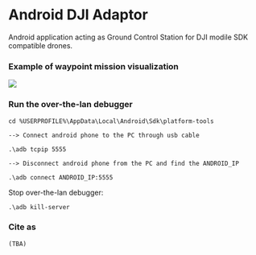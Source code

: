# Android DJI Adaptor #

Android application acting as Ground Control Station for DJI modile SDK compatible drones. 


### Example of waypoint mission visualization
<img src="/art/dji_adaptor_example.gif?raw=true">

### Run the over-the-lan debugger
```
cd %USERPROFILE%\AppData\Local\Android\Sdk\platform-tools
```
```
--> Connect android phone to the PC through usb cable
```
```
.\adb tcpip 5555
```
```
--> Disconnect android phone from the PC and find the ANDROID_IP
```
```
.\adb connect ANDROID_IP:5555
```


Stop over-the-lan debugger:
```
.\adb kill-server
```
### Cite as
```
(TBA)
```
